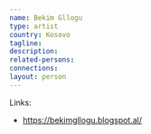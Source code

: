 ```yaml
---
name: Bekim Gllogu
type: artist
country: Kosovo
tagline:
description:
related-persons:
connections:
layout: person
---
```

Links:
* <https://bekimgllogu.blogspot.al/>
